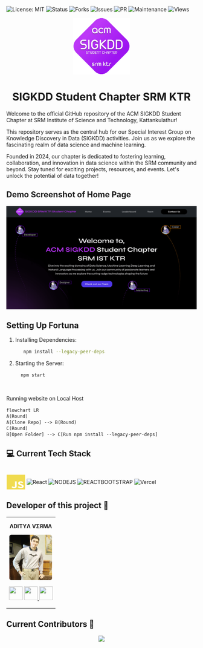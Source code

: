 ![License: MIT](https://img.shields.io/badge/License-MIT-yellow.svg?style=for-the-badges)
![Status](https://img.shields.io/website-up-down-green-red/https/srmsigkdd.vercel.app/.svg)
![Forks](https://img.shields.io/github/forks/ADITYAVOFFICIAL/ACM-SIGKDD-SRM-KTR-STUDENT-CHAPTER.svg)
![Issues](https://img.shields.io/github/issues/ADITYAVOFFICIAL/ACM-SIGKDD-SRM-KTR-STUDENT-CHAPTER.svg)
![PR](https://img.shields.io/github/issues-pr/ADITYAVOFFICIAL/ACM-SIGKDD-SRM-KTR-STUDENT-CHAPTER.svg)
![Maintenance](https://img.shields.io/badge/Maintained%3F-yes-green.svg)
![Views](https://views.whatilearened.today/views/github/ADITYAVOFFICIAL/ACM-SIGKDD-SRM-KTR-STUDENT-CHAPTER.svg)

<p align="center">
  <a href="srmsigkdd.vercel.app">
    <img alt = "Logo" height="150" width="150" src = "https://raw.githubusercontent.com/ACM-SIGKDD-SRM-KTR-STUDENT-CHAPTER/Official_Website/main/public/favicon-32x32.png">
  </a>

</p>
<h1 align="center" >SIGKDD Student Chapter SRM KTR </h1>

  
</p>

Welcome to the official GitHub repository of the ACM SIGKDD Student Chapter at SRM Institute of Science and Technology, Kattankulathur!

This repository serves as the central hub for our Special Interest Group on Knowledge Discovery in Data (SIGKDD) activities. Join us as we explore the fascinating realm of data science and machine learning.

Founded in 2024, our chapter is dedicated to fostering learning, collaboration, and innovation in data science within the SRM community and beyond. Stay tuned for exciting projects, resources, and events. Let's unlock the potential of data together!
<br>

## Demo Screenshot of Home Page
<img align="center" alt="Home Page"  src="https://raw.githubusercontent.com/ACM-SIGKDD-SRM-KTR-STUDENT-CHAPTER/Official_Website/main/public/ss.png">

## Setting Up Fortuna

1. Installing Dependencies:
    ```bash
       npm install --legacy-peer-deps

2. Starting the Server:
    ```bash
      npm start
<br>

<p>Running website on Local Host</p>

```mermaid
flowchart LR
A(Round)
A[Clone Repo] --> B(Round)
C(Round)
B[Open Folder] --> C[Run npm install --legacy-peer-deps]
```

 ## 💻 Current Tech Stack
<div style="display: inline_block"><br>
  <img align="center" alt="Js" height="40" width="50" src="https://raw.githubusercontent.com/devicons/devicon/master/icons/javascript/javascript-plain.svg">
  <img align="center" alt="React" height="45" width="55" src="https://upload.wikimedia.org/wikipedia/commons/thumb/a/a7/React-icon.svg/2300px-React-icon.svg.png">
  <img align="center" alt="NODEJS" height="50" width="45" src="https://static-00.iconduck.com/assets.00/node-js-icon-454x512-nztofx17.png">
  <img align="center" alt="REACTBOOTSTRAP" height="50" width="50" src="https://justinmahar.gallerycdn.vsassets.io/extensions/justinmahar/react-bootstrap-snippets/2.1.6/1702059788235/Microsoft.VisualStudio.Services.Icons.Default">
  <img align="center" alt="Vercel" height="30" width="130" src="https://upload.wikimedia.org/wikipedia/commons/thumb/5/5e/Vercel_logo_black.svg/2560px-Vercel_logo_black.svg.png">
</div>

<div><h2><strong>Developer of this project 🔻</strong></h2></div>

<table align="center">
<tr align="center">
<td>

**ΛDIƬYΛ VΣЯMΛ**

<p align="center">
<img src = "https://raw.githubusercontent.com/ADITYAVOFFICIAL/ADITYAVOFFICIAL/main/pics/adityav.png"  height="120" alt="Aditya Verma">
</p>
<p align="center">
<a href = "https://github.com/ADITYAVOFFICIAL"><img src = "https://img.icons8.com/3d-fluency/94/github.png" width="36" height = "36"/></a>
<a href = "https://www.linkedin.com/in/aditya-verma-real/">
<img src = "https://img.icons8.com/color/48/linkedin.png" width="36" height="36"/>
</a>
<a href = "https://medium.com/@adityaver">
<img src = "https://img.icons8.com/stickers/100/medium-logo.png" width="36" height="36"/>
</a>
</p>
</td>
</table>

 ## Current Contributors 🔻
<div align="center">
  <a href="https://github.com/ADITYAVOFFICIAL/Fortuna/graphs/contributors">
  <img src="https://contrib.rocks/image?repo=ADITYAVOFFICIAL/ACM-SIGKDD-SRM-KTR-STUDENT-CHAPTER" />
</a>
</div>
